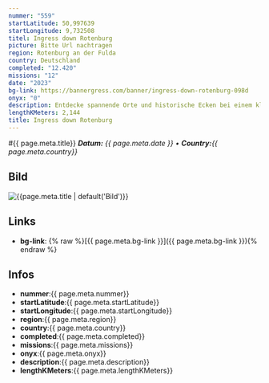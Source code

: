 ```yaml
---
nummer: "559"
startLatitude: 50,997639
startLongitude: 9,732508
titel: Ingress down Rotenburg
picture: Bitte Url nachtragen
region: Rotenburg an der Fulda
country: Deutschland
completed: "12.420"
missions: "12"
date: "2023"
bg-link: https://bannergress.com/banner/ingress-down-rotenburg-098d
onyx: "0"
description: Entdecke spannende Orte und historische Ecken bei einem kleinen Rundgang durch Rotenburg
lengthKMeters: 2,144
title: Ingress down Rotenburg
---
```


#{{ page.meta.title}}
_**Datum:** {{ page.meta.date }} • **Country:**{{ page.meta.country}}_

## Bild
![{{page.meta.title | default('Bild')}}]({{page.meta.picture}})

## Links
- **bg-link**: {% raw %}[{{ page.meta.bg-link }}]({{ page.meta.bg-link }}){% endraw %}

## Infos
- **nummer**:{{ page.meta.nummer}}
- **startLatitude**:{{ page.meta.startLatitude}}
- **startLongitude**:{{ page.meta.startLongitude}}
- **region**:{{ page.meta.region}}
- **country**:{{ page.meta.country}}
- **completed**:{{ page.meta.completed}}
- **missions**:{{ page.meta.missions}}
- **onyx**:{{ page.meta.onyx}}
- **description**:{{ page.meta.description}}
- **lengthKMeters**:{{ page.meta.lengthKMeters}}

